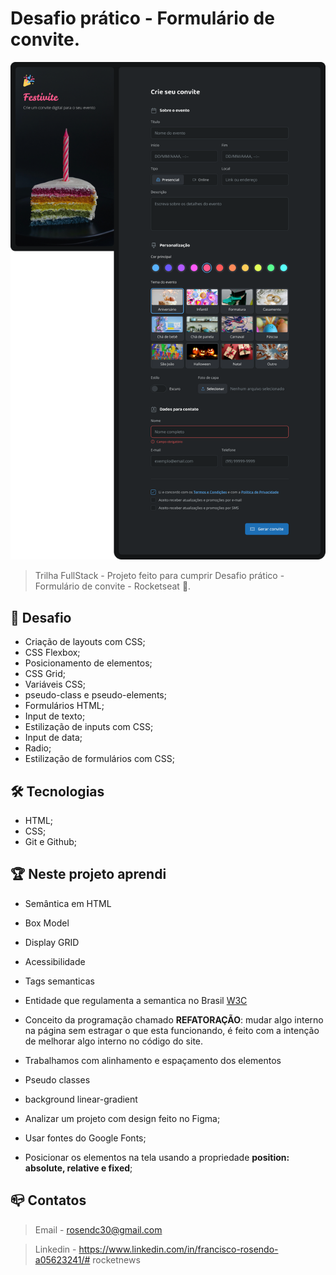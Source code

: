 # Desafio prático - Formulário de convite.

![preview](.github/preview.png)

> Trilha FullStack - Projeto feito para cumprir Desafio prático - Formulário de convite - Rocketseat :rocket:.

## :dart: Desafio

- Criação de layouts com CSS;
- CSS Flexbox;
- Posicionamento de elementos;
- CSS Grid;
- Variáveis CSS;
- pseudo-class e pseudo-elements;
- Formulários HTML;
- Input de texto;
- Estilização de inputs com CSS;
- Input de data;
- Radio;
- Estilização de formulários com CSS;

## :hammer_and_wrench: Tecnologias

- HTML;
- CSS;
- Git e Github;


## :trophy: Neste projeto aprendi

- Semântica em HTML
- Box Model
- Display GRID
- Acessibilidade
- Tags semanticas
- Entidade que regulamenta a semantica no Brasil [W3C](https://www.w3c.br/Padroes/WebSemantica)
- Conceito da programação chamado <b>REFATORAÇÃO</b>: mudar algo interno na página sem estragar o que esta funcionando, é feito com a intenção de melhorar algo interno no código do site.

- Trabalhamos com alinhamento e espaçamento dos elementos

- Pseudo classes

- background linear-gradient
- Analizar um projeto com design feito no Figma;
- Usar fontes do Google Fonts;
- Posicionar os elementos na tela usando a propriedade
 <strong>position: absolute, relative e fixed</strong>;


## :mailbox_closed: Contatos

> Email - rosendc30@gmail.com

> Linkedin - https://www.linkedin.com/in/francisco-rosendo-a05623241/# rocketnews
